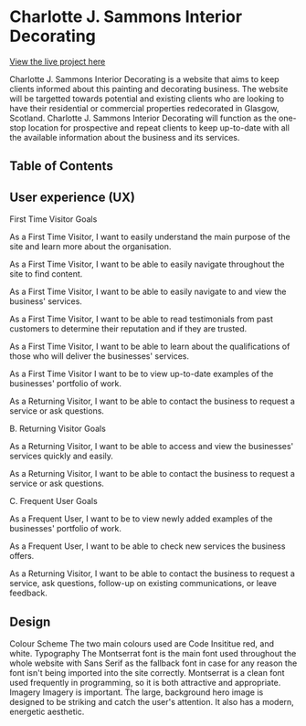# Charlotte J. Sammons Interior Decorating

[View the live project here](link)

Charlotte J. Sammons Interior Decorating is a website that aims to keep clients informed about this painting and decorating business. The website will be targetted towards potential and existing clients who are looking to have their residential or commercial properties redecorated in Glasgow, Scotland. Charlotte J. Sammons Interior Decorating will function as the one-stop location for prospective and repeat clients to keep up-to-date with all the available information about the business and its services.

## Table of Contents

## User experience (UX)

First Time Visitor Goals

As a First Time Visitor, I want to easily understand the main purpose of the site and learn more about the organisation.

As a First Time Visitor, I want to be able to easily navigate throughout the site to find content.

As a First Time Visitor, I want to be able to easily navigate to and view the business' services.

As a First Time Visitor, I want to be able to read testimonials from past customers to determine their reputation and if they are trusted.

As a First Time Visitor, I want to be able to learn about the qualifications of those who will deliver the businesses' services.

As a First Time Visitor I want to be to view up-to-date examples of the businesses' portfolio of work.

As a Returning Visitor, I want to be able to contact the business to request a service or ask questions.

B. Returning Visitor Goals

As a Returning Visitor, I want to be able to access and view the businesses' services quickly and easily.

As a Returning Visitor, I want to be able to contact the business to request a service or ask questions.

C. Frequent User Goals

As a Frequent User, I want to be to view newly added examples of the businesses' portfolio of work.

As a Frequent User, I want to be able to check new services the business offers.

As a Returning Visitor, I want to be able to contact the business to request a service, ask questions, follow-up on existing communications, or leave feedback.

## Design
Colour Scheme
The two main colours used are Code Insititue red, and white.
Typography
The Montserrat font is the main font used throughout the whole website with Sans Serif as the fallback font in case for any reason the font isn't being imported into the site correctly. Montserrat is a clean font used frequently in programming, so it is both attractive and appropriate.
Imagery
Imagery is important. The large, background hero image is designed to be striking and catch the user's attention. It also has a modern, energetic aesthetic.


